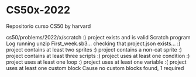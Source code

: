 # CS50x-2022
Repositorio curso CS50 by harvard

cs50/problems/2022/x/scratch
:) project exists and is valid Scratch program
Log
running unzip First_week.sb3...
checking that project.json exists...
:) project contains at least two sprites
:) project contains a non-cat sprite
:) project contains at least three scripts
:) project uses at least one condition
:) project uses at least one loop
:) project uses at least one variable
:( project uses at least one custom block
Cause
no custom blocks found, 1 required